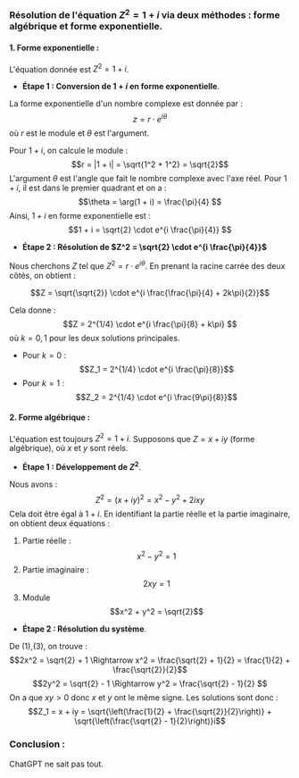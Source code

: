 ### Résolution de l'équation $Z^2 = 1 + i$ via deux méthodes : forme algébrique et forme exponentielle.

#### 1. **Forme exponentielle** :

L'équation donnée est $Z^2 = 1 + i$.

- **Étape 1 : Conversion de $1 + i$ en forme exponentielle**.

La forme exponentielle d'un nombre complexe est donnée par :
$$z = r \cdot e^{i \theta} $$
où $r$ est le module et $\theta$ est l'argument.

Pour $1 + i$, on calcule le module :
$$r = |1 + i| = \sqrt{1^2 + 1^2} = \sqrt{2}$$
L'argument $\theta$ est l'angle que fait le nombre complexe avec l'axe réel. Pour $1 + i$, il est dans le premier quadrant et on a :
$$\theta = \arg(1 + i) = \frac{\pi}{4}
$$
Ainsi, $1 + i$ en forme exponentielle est :
$$1 + i = \sqrt{2} \cdot e^{i \frac{\pi}{4}}
$$
- **Étape 2 : Résolution de $Z^2 = \sqrt{2} \cdot e^{i \frac{\pi}{4}}$**

Nous cherchons $Z$ tel que $Z^2 = r \cdot e^{i \theta}$. En prenant la racine carrée des deux côtés, on obtient :

$$Z = \sqrt{\sqrt{2}} \cdot e^{i \frac{\frac{\pi}{4} + 2k\pi}{2}}$$

Cela donne :
$$Z = 2^{1/4} \cdot e^{i \frac{\pi}{8} + k\pi} $$
où $k = 0, 1$ pour les deux solutions principales.

- Pour $k = 0$ :
$$Z_1 = 2^{1/4} \cdot e^{i \frac{\pi}{8}}$$
- Pour $k = 1$ :
$$Z_2 = 2^{1/4} \cdot e^{i \frac{9\pi}{8}}$$

#### 2. **Forme algébrique** :

L'équation est toujours $Z^2 = 1 + i$. Supposons que $Z = x + iy$ (forme algébrique), où $x$ et $y$ sont réels.

- **Étape 1 : Développement de $Z^2$**.

Nous avons :
$$Z^2 = (x + iy)^2 = x^2 - y^2 + 2ixy$$
Cela doit être égal à $1 + i$. En identifiant la partie réelle et la partie imaginaire, on obtient deux équations :

1. Partie réelle :
$$x^2 - y^2 = 1$$
2. Partie imaginaire :
$$2xy = 1
$$
3. Module
$$x^2 + y^2 = \sqrt{2}$$

- **Étape 2 : Résolution du système**.

De (1),(3), on trouve :
$$2x^2 = \sqrt{2} + 1 \Rightarrow x^2 = \frac{\sqrt{2} + 1}{2} = \frac{1}{2} + \frac{\sqrt{2}}{2}$$
$$2y^2 = \sqrt{2} - 1 \Rightarrow y^2 = \frac{\sqrt{2} - 1}{2}
$$
On a que $xy>0$ donc $x$ et $y$ ont le même signe. Les solutions
sont donc :
$$Z_1 = x + iy = \sqrt{\left(\frac{1}{2} + \frac{\sqrt{2}}{2}\right)} +
\sqrt{\left(\frac{\sqrt{2} - 1}{2}\right)}i$$


### Conclusion :

ChatGPT  ne sait pas tout.
